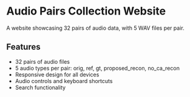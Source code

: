 # Audio Pairs Collection Website

A website showcasing 32 pairs of audio data, with 5 WAV files per pair.

## Features

- 32 pairs of audio files
- 5 audio types per pair: orig, ref, gt, proposed_recon, no_ca_recon
- Responsive design for all devices
- Audio controls and keyboard shortcuts
- Search functionality